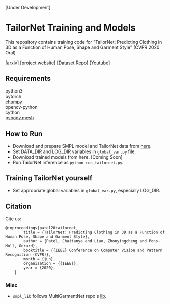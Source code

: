 [Under Development]

# TailorNet Training and Models
This repository contains training code for "TailorNet: Predicting Clothing in 3D as a Function of Human Pose, Shape and Garment Style" (CVPR 2020 Oral)  

[[arxiv](https://arxiv.org/abs/2003.04583)]
[[project website](https://virtualhumans.mpi-inf.mpg.de/tailornet/)]
[[Dataset Repo](https://github.com/zycliao/TailorNet_dataset)]
[[Youtube](https://www.youtube.com/watch?v=F0O21a_fsBQ)]

## Requirements
python3  
pytorch  
[chumpy](https://github.com/mattloper/chumpy)  
opencv-python  
cython  
[psbody.mesh](https://github.com/MPI-IS/mesh)

## How to Run
- Download and prepare SMPL model and TailorNet data from [here](https://github.com/zycliao/TailorNet_dataset).
- Set DATA_DIR and LOG_DIR variables in `global_var.py` file.
- Download trained models from here. [Coming Soon]
- Run TailorNet inference as `python run_tailornet.py`.

## Training TailorNet yourself
- Set appropriate global variables in `global_var.py`, especially LOG_DIR.

## Citation
Cite us:
```
@inproceedings{patel20tailornet,
        title = {TailorNet: Predicting Clothing in 3D as a Function of Human Pose, Shape and Garment Style},
        author = {Patel, Chaitanya and Liao, Zhouyingcheng and Pons-Moll, Gerard},
        booktitle = {{IEEE} Conference on Computer Vision and Pattern Recognition (CVPR)},
        month = {jun},
        organization = {{IEEE}},
        year = {2020},
    }
```

### Misc
- `smpl_lib` follows MultiGarmentNet repo's [lib](https://github.com/bharat-b7/MultiGarmentNetwork/tree/master/lib).